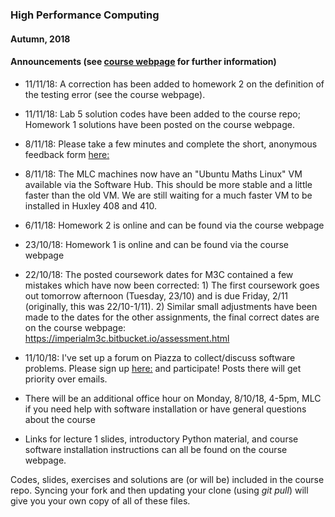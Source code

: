 ### High Performance Computing
#### Autumn, 2018

#### Announcements (see [course webpage](https://imperialhpsc.bitbucket.io) for further information)

* 11/11/18: A correction has been added to homework 2 on the definition of the testing error (see the course webpage).

* 11/11/18: Lab 5 solution codes have been added to the course repo; Homework 1 solutions have been
posted on the course webpage.

* 8/11/18: Please take a few minutes and complete the short, anonymous feedback form [here:](https://goo.gl/forms/q0Vq81pu1tbZCNlf1)

* 8/11/18: The MLC machines now have an "Ubuntu Maths Linux" VM available via the Software Hub. This should be more stable and a little faster than the old VM. We are still waiting for a much faster VM to be installed in Huxley 408 and 410.

* 6/11/18: Homework 2 is online and can be found via the course webpage

* 23/10/18: Homework 1 is online and can be found via the course webpage

* 22/10/18: The posted coursework dates for M3C contained a few mistakes which have now been corrected: 1) The first coursework goes out tomorrow afternoon (Tuesday, 23/10)  and is due Friday, 2/11 (originally, this was 22/10-1/11). 2) Similar small adjustments have been made to the dates for the other assignments, the final correct dates are on the course webpage:  https://imperialm3c.bitbucket.io/assessment.html

* 11/10/18: I've set up a forum on Piazza to collect/discuss software problems. Please sign up [here:](https://piazza.com/imperial.ac.uk/fall2018/m3c) and participate! Posts there will get priority over emails.

* There will be an additional office hour on Monday, 8/10/18, 4-5pm, MLC if you need help with software installation or have general questions about the course

* Links for lecture 1 slides, introductory Python material, and course software installation instructions can all be found on the course webpage.


Codes, slides, exercises and solutions are (or will be) included in the course repo. Syncing your
fork and then updating your clone (using *git pull*) will give you your own copy
of all of these files.
